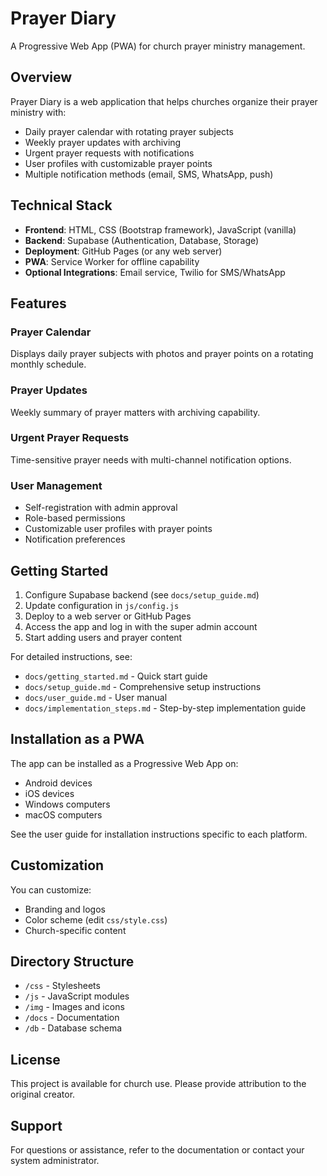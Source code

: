 # Prayer Diary

A Progressive Web App (PWA) for church prayer ministry management.

## Overview

Prayer Diary is a web application that helps churches organize their prayer ministry with:

- Daily prayer calendar with rotating prayer subjects
- Weekly prayer updates with archiving
- Urgent prayer requests with notifications
- User profiles with customizable prayer points
- Multiple notification methods (email, SMS, WhatsApp, push)

## Technical Stack

- **Frontend**: HTML, CSS (Bootstrap framework), JavaScript (vanilla)
- **Backend**: Supabase (Authentication, Database, Storage)
- **Deployment**: GitHub Pages (or any web server)
- **PWA**: Service Worker for offline capability
- **Optional Integrations**: Email service, Twilio for SMS/WhatsApp

## Features

### Prayer Calendar
Displays daily prayer subjects with photos and prayer points on a rotating monthly schedule.

### Prayer Updates
Weekly summary of prayer matters with archiving capability.

### Urgent Prayer Requests
Time-sensitive prayer needs with multi-channel notification options.

### User Management
- Self-registration with admin approval
- Role-based permissions
- Customizable user profiles with prayer points
- Notification preferences

## Getting Started

1. Configure Supabase backend (see `docs/setup_guide.md`)
2. Update configuration in `js/config.js`
3. Deploy to a web server or GitHub Pages
4. Access the app and log in with the super admin account
5. Start adding users and prayer content

For detailed instructions, see:
- `docs/getting_started.md` - Quick start guide
- `docs/setup_guide.md` - Comprehensive setup instructions
- `docs/user_guide.md` - User manual
- `docs/implementation_steps.md` - Step-by-step implementation guide

## Installation as a PWA

The app can be installed as a Progressive Web App on:
- Android devices
- iOS devices
- Windows computers
- macOS computers

See the user guide for installation instructions specific to each platform.

## Customization

You can customize:
- Branding and logos
- Color scheme (edit `css/style.css`)
- Church-specific content

## Directory Structure

- `/css` - Stylesheets
- `/js` - JavaScript modules
- `/img` - Images and icons
- `/docs` - Documentation
- `/db` - Database schema

## License

This project is available for church use. Please provide attribution to the original creator.

## Support

For questions or assistance, refer to the documentation or contact your system administrator.
